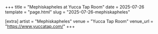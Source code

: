+++
title = "Mephiskapheles at Yucca Tap Room"
date = 2025-07-26
template = "page.html"
slug = "2025-07-26-mephiskapheles"

[extra]
artist = "Mephiskapheles"
venue = "Yucca Tap Room"
venue_url = "https://www.yuccatap.com/"
+++
